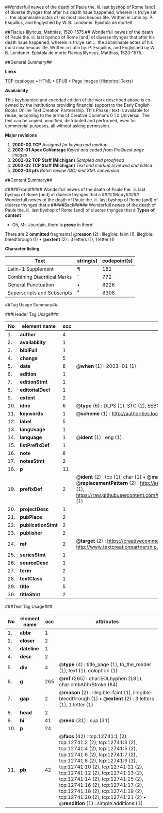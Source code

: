 #Wonderfull newes of the death of Paule the. iii. last byshop of Rome [and] of diuerse thynges that after his death haue happened, wherein is trulye set ... the abominable actes of his most mischeuous life. Written in Latin by. P. Esquillus, and Englyshed by W. B. Londoner. Epistola de morte#

##Flacius Illyricus, Matthias, 1520-1575.##
Wonderfull newes of the death of Paule the. iii. last byshop of Rome [and] of diuerse thynges that after his death haue happened, wherein is trulye set ... the abominable actes of his most mischeuous life. Written in Latin by. P. Esquillus, and Englyshed by W. B. Londoner.
Epistola de morte
Flacius Illyricus, Matthias, 1520-1575.

##General Summary##

**Links**

[TCP catalogue](http://www.ota.ox.ac.uk/tcp/)  • 
[HTML](http://tei.it.ox.ac.uk/tcp/Texts-HTML/free/A00/A00402.html)  • 
[EPUB](http://tei.it.ox.ac.uk/tcp/Texts-EPUB/free/A00/A00402.epub) • 
[Page images (Historical Texts)](https://data.historicaltexts.jisc.ac.uk/view?pubId=eebo-99847687e&pageId=eebo-99847687e-12741-1)

**Availability**

This keyboarded and encoded edition of the
	       work described above is co-owned by the institutions
	       providing financial support to the Early English Books
	       Online Text Creation Partnership. This Phase I text is
	       available for reuse, according to the terms of Creative
	       Commons 0 1.0 Universal. The text can be copied,
	       modified, distributed and performed, even for
	       commercial purposes, all without asking permission.

**Major revisions**

1. __2000-00__ __TCP__ *Assigned for keying and markup*
1. __2002-01__ __Apex CoVantage__ *Keyed and coded from ProQuest page images*
1. __2002-02__ __TCP Staff (Michigan)__ *Sampled and proofread*
1. __2002-02__ __TCP Staff (Michigan)__ *Text and markup reviewed and edited*
1. __2002-03__ __pfs__ *Batch review (QC) and XML conversion*

##Content Summary##

#####Front#####
Wonderfull newes of the death of Paule the. iii. last byshop of Rome [and] of diuerse thynges that a
#####Body#####
Wonderfull newes of the death of Paule the. iii. last byshop of Rome [and] of diuerse thynges that a
#####Back#####
Wonderfull newes of the death of Paule the. iii. last byshop of Rome [and] of diuerse thynges that a
**Types of content**

  * Oh, Mr. Jourdain, there is **prose** in there!

There are 2 **ommitted** fragments! 
 @__reason__ (2) : illegible: faint (1), illegible: bleedthrough (1)  •  @__extent__ (2) : 3 letters (1), 1 letter (1)

**Character listing**


|Text|string(s)|codepoint(s)|
|---|---|---|
|Latin-1 Supplement|¶|182|
|Combining             Diacritical Marks|̄|772|
|General Punctuation|•|8226|
|Superscripts             and Subscripts|⁴|8308|

##Tag Usage Summary##

###Header Tag Usage###

|No|element name|occ|attributes|
|---|---|---|---|
|1.|__author__|4||
|2.|__availability__|1||
|3.|__biblFull__|1||
|4.|__change__|5||
|5.|__date__|8| @__when__ (1) : 2003-01 (1)|
|6.|__edition__|1||
|7.|__editionStmt__|1||
|8.|__editorialDecl__|1||
|9.|__extent__|2||
|10.|__idno__|6| @__type__ (6) : DLPS (1), STC (2), EEBO-CITATION (1), PROQUEST (1), VID (1)|
|11.|__keywords__|1| @__scheme__ (1) : http://authorities.loc.gov/ (1)|
|12.|__label__|5||
|13.|__langUsage__|1||
|14.|__language__|1| @__ident__ (1) : eng (1)|
|15.|__listPrefixDef__|1||
|16.|__note__|8||
|17.|__notesStmt__|2||
|18.|__p__|11||
|19.|__prefixDef__|2| @__ident__ (2) : tcp (1), char (1)  •  @__matchPattern__ (2) : ([0-9\-]+):([0-9IVX]+) (1), (.+) (1)  •  @__replacementPattern__ (2) : http://eebo.chadwyck.com/downloadtiff?vid=$1&page=$2 (1), https://raw.githubusercontent.com/textcreationpartnership/Texts/master/tcpchars.xml#$1 (1)|
|20.|__projectDesc__|1||
|21.|__pubPlace__|2||
|22.|__publicationStmt__|2||
|23.|__publisher__|2||
|24.|__ref__|2| @__target__ (2) : https://creativecommons.org/publicdomain/zero/1.0/ (1), http://www.textcreationpartnership.org/docs/. (1)|
|25.|__seriesStmt__|1||
|26.|__sourceDesc__|1||
|27.|__term__|2||
|28.|__textClass__|1||
|29.|__title__|5||
|30.|__titleStmt__|2||


###Text Tag Usage###

|No|element name|occ|attributes|
|---|---|---|---|
|1.|__abbr__|1||
|2.|__closer__|2||
|3.|__dateline__|1||
|4.|__desc__|2||
|5.|__div__|4| @__type__ (4) : title_page (1), to_the_reader (1), text (1), colophon (1)|
|6.|__g__|265| @__ref__ (265) : char:EOLhyphen (181), char:cmbAbbrStroke (84)|
|7.|__gap__|2| @__reason__ (2) : illegible: faint (1), illegible: bleedthrough (1)  •  @__extent__ (2) : 3 letters (1), 1 letter (1)|
|8.|__head__|2||
|9.|__hi__|41| @__rend__ (31) : sup (31)|
|10.|__p__|24||
|11.|__pb__|42| @__facs__ (42) : tcp:12741:1 (2), tcp:12741:2 (2), tcp:12741:3 (2), tcp:12741:4 (2), tcp:12741:5 (2), tcp:12741:6 (2), tcp:12741:7 (2), tcp:12741:8 (2), tcp:12741:9 (2), tcp:12741:10 (2), tcp:12741:11 (2), tcp:12741:12 (2), tcp:12741:13 (2), tcp:12741:14 (2), tcp:12741:15 (2), tcp:12741:16 (2), tcp:12741:17 (2), tcp:12741:18 (2), tcp:12741:19 (2), tcp:12741:20 (2), tcp:12741:21 (2)  •  @__rendition__ (1) : simple:additions (1)|
